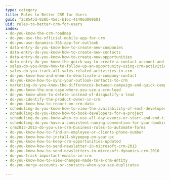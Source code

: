 ```yaml
---
type: category
title: Rules to Better CRM for Users
guid: f2c8545d-028b-45ec-b16c-41406d009b01
uid: rules-to-better-crm-for-users
index:
- do-you-know-the-crm-roadmap
- do-you-use-the-official-mobile-app-for-crm
- do-you-use-dynamics-365-app-for-outlook
- data-entry-do-you-know-how-to-create-new-companies
- data-entry-do-you-know-how-to-create-new-contacts
- data-entry-do-you-know-how-to-create-new-opportunities
- data-entry-do-you-know-the-quick-way-to-create-a-contact-account-and-opportunity-in-one-go
- sales-do-you-know-how-to-follow-up-an-opportunity-using-crm-activities
- sales-do-you-track-all-sales-related-activities-in-crm
- do-you-know-how-and-when-to-deactivate-a-company-contact
- do-you-know-how-to-sync-your-outlook-contacts-to-crm
- marketing-do-you-know-the-differences-between-campaign-and-quick-campaign-in-crm-2013
- do-you-know-the-one-case-where-you-use-a-crm-lead
- do-you-know-when-to-delete-instead-of-disqualify-a-lead
- do-you-identify-the-product-owner-in-crm
- do-you-know-how-to-report-on-crm-data
- scheduling-do-you-know-how-to-view-the-availability-of-each-developer-resource-scheduling
- scheduling-do-you-know-how-to-book-developers-for-a-project
- scheduling-do-you-know-when-to-use-all-day-events-or-start-and-end-times-with-recurrence
- scheduling-do-you-have-a-consistent-naming-convention-for-your-bookings
- crm2013-2015-do-you-use-crm-business-rules-to-automate-forms
- do-you-know-how-to-find-an-employee-or-clients-phone-number
- do-you-know-how-to-install-skypepop-on-your-pc
- do-you-know-how-to-keep-crm-opportunities-updated
- do-you-know-how-to-send-newsletter-in-microsoft-crm-2013
- do-you-know-how-to-send-newsletters-in-microsoft-dynamics-crm-2016
- do-you-track-important-emails-in-crm
- do-you-know-how-to-view-changes-made-to-a-crm-entity
- do-you-merge-accounts-or-contacts-when-you-see-duplicates

---
```



